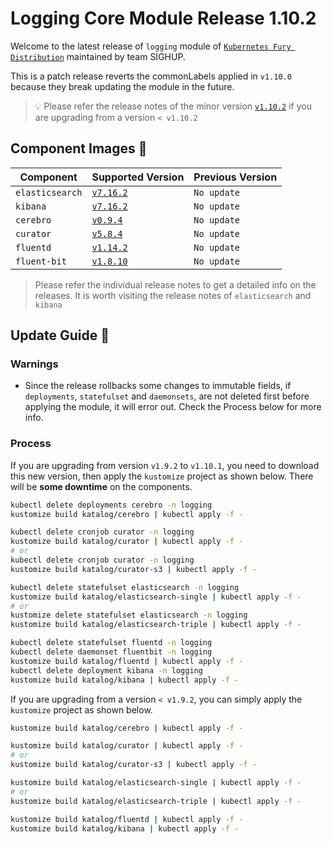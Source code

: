# Logging Core Module Release 1.10.2

Welcome to the latest release of `logging` module of [`Kubernetes Fury
Distribution`](https://github.com/sighupio/fury-distribution) maintained by team
SIGHUP.

This is a patch release reverts the commonLabels applied in `v1.10.0` because they break updating the module in the future.

> 💡 Please refer the release notes of the minor version
> [`v1.10.2`](https://github.com/sighupio/fury-kubernetes-logging/releases/tag/v1.10.2)
> if you are upgrading from a version `< v1.10.2`

## Component Images 🚢

| Component       | Supported Version                                                                                      | Previous Version |
|-----------------|--------------------------------------------------------------------------------------------------------|------------------|
| `elasticsearch` | [`v7.16.2`](https://www.elastic.co/guide/en/elasticsearch/reference/current/release-notes-7.16.3.html) | `No update`      |
| `kibana`        | [`v7.16.2`](https://www.elastic.co/guide/en/kibana/current/release-notes-7.16.2.html)                  | `No update`      |
| `cerebro`       | [`v0.9.4`](https://github.com/lmenezes/cerebro/releases/tag/v0.9.4)                                    | `No update`      |
| `curator`       | [`v5.8.4`](https://github.com/elastic/curator/releases/tag/v5.8.4)                                     | `No update`      |
| `fluentd`       | [`v1.14.2`](https://github.com/fluent/fluentd/releases/tag/v1.14.2)                                    | `No update`      |
| `fluent-bit`    | [`v1.8.10`](https://fluentbit.io/announcements/v1.8.10/)                                               | `No update`      |

> Please refer the individual release notes to get a detailed info on the
> releases. It is worth visiting the release notes of `elasticsearch` and `kibana`

## Update Guide 🦮

### Warnings

- Since the release rollbacks some changes to immutable fields, if `deployments`, `statefulset` and `daemonsets`, are not deleted first before applying the module, it will error out. Check the Process below for more info.

### Process

If you are upgrading from version `v1.9.2` to `v1.10.1`, you need to download this new version, then apply the `kustomize` project as shown below.
There will be **some downtime** on the components.

```bash
kubectl delete deployments cerebro -n logging 
kustomize build katalog/cerebro | kubectl apply -f -

kubectl delete cronjob curator -n logging
kustomize build katalog/curator | kubectl apply -f -
# or
kubectl delete cronjob curator -n logging
kustomize build katalog/curator-s3 | kubectl apply -f -

kubectl delete statefulset elasticsearch -n logging
kustomize build katalog/elasticsearch-single | kubectl apply -f -
# or
kustomize delete statefulset elasticsearch -n logging
kustomize build katalog/elasticsearch-triple | kubectl apply -f -

kubectl delete statefulset fluentd -n logging
kubectl delete daemonset fluentbit -n logging
kustomize build katalog/fluentd | kubectl apply -f -
kubectl delete deployment kibana -n logging
kustomize build katalog/kibana | kubectl apply -f -
```

If you are upgrading from a version `< v1.9.2`, you can simply apply the `kustomize` project as shown below.

```bash
kustomize build katalog/cerebro | kubectl apply -f -

kustomize build katalog/curator | kubectl apply -f -
# or
kustomize build katalog/curator-s3 | kubectl apply -f -

kustomize build katalog/elasticsearch-single | kubectl apply -f -
# or
kustomize build katalog/elasticsearch-triple | kubectl apply -f -

kustomize build katalog/fluentd | kubectl apply -f -
kustomize build katalog/kibana | kubectl apply -f -
```